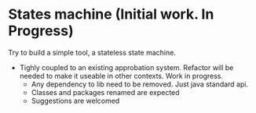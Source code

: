 # States machine (Initial work. In Progress)
Try to build a simple tool, a stateless state machine.

* Tighly coupled to an existing approbation system. Refactor will be needed to make it useable in other contexts. Work in progress. 
  * Any dependency to lib need to be removed. Just java standard api.
  * Classes and packages renamed are expected
  * Suggestions are welcomed

